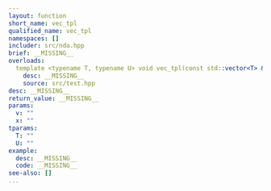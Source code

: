 ```yaml
---
layout: function
short_name: vec_tpl
qualified_name: vec_tpl
namespaces: []
includer: src/nda.hpp
brief: __MISSING__
overloads:
  template <typename T, typename U> void vec_tpl(const std::vector<T> & v, U && x):
    desc: __MISSING__
    source: src/test.hpp
desc: __MISSING__
return_value: __MISSING__
params:
  v: ""
  x: ""
tparams:
  T: ""
  U: ""
example:
  desc: __MISSING__
  code: __MISSING__
see-also: []
...
```

